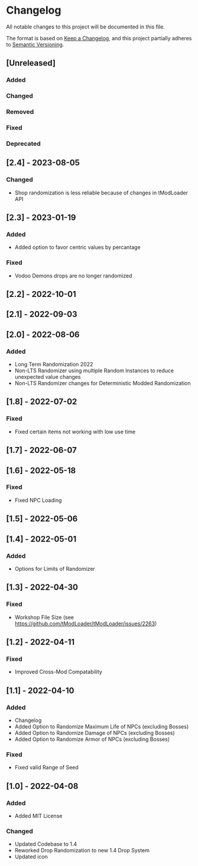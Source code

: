﻿# Changelog
All notable changes to this project will be documented in this file.

The format is based on [Keep a Changelog](https://keepachangelog.com/en/1.0.0/),
and this project partially adheres to [Semantic Versioning](https://semver.org/spec/v2.0.0.html).

## [Unreleased]
### Added

### Changed

### Removed

### Fixed

### Deprecated

## [2.4] - 2023-08-05
### Changed
- Shop randomization is less reliable because of changes in tModLoader API

## [2.3] - 2023-01-19
### Added
- Added option to favor centric values by percantage

### Fixed
- Vodoo Demons drops are no longer randomized

## [2.2] - 2022-10-01

## [2.1] - 2022-09-03

## [2.0] - 2022-08-06
### Added
- Long Term Randomization 2022
- Non-LTS Randomizer using multiple Random Instances to reduce unexpected value changes
- Non-LTS Randomizer changes for Deterministic Modded Randomization

## [1.8] - 2022-07-02
### Fixed
- Fixed certain items not working with low use time

## [1.7] - 2022-06-07

## [1.6] - 2022-05-18
### Fixed
- Fixed NPC Loading

## [1.5] - 2022-05-06

## [1.4] - 2022-05-01
### Added
- Options for Limits of Randomizer

## [1.3] - 2022-04-30
### Fixed
- Workshop File Size (see https://github.com/tModLoader/tModLoader/issues/2263)

## [1.2] - 2022-04-11
### Fixed
- Improved Cross-Mod Compatability


## [1.1] - 2022-04-10
### Added
- Changelog
- Added Option to Randomize Maximum Life of NPCs (excluding Bosses)
- Added Option to Randomize Damage of NPCs (excluding Bosses)
- Added Option to Randomize Armor of NPCs (excluding Bosses)

### Fixed
- Fixed valid Range of Seed


## [1.0] - 2022-04-08
### Added
- Added MIT License

### Changed
- Updated Codebase to 1.4
- Reworked Drop Randomization to new 1.4 Drop System
- Updated icon